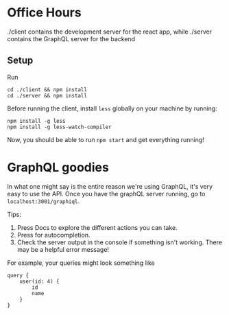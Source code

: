 # Office Hours
./client contains the development server for the react app, while ./server contains the GraphQL server for the backend

## Setup
Run
```
cd ./client && npm install
cd ./server && npm install
```
Before running the client, install `less` globally on your machine by running:
```
npm install -g less
npm install -g less-watch-compiler
```

Now, you should be able to run `npm start` and get everything running!

# GraphQL goodies
In what one might say is the entire reason we're using GraphQL, it's very easy to use the API. Once you have the graphQL server running, go to `localhost:3001/graphiql`.

Tips:
1. Press Docs to explore the different actions you can take.
2. Press <Ctrl-Space> for autocompletion.
3. Check the server output in the console if something isn't working. There may be a helpful error message!

For example, your queries might look something like
```
query {
    user(id: 4) {
        id
        name
    }
}
```
